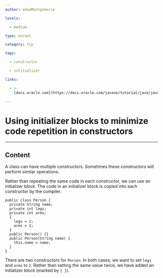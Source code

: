 ```yaml
---
author: adamMontgomerie

levels:

  - medium

type: normal

category: tip

tags:

  - constructor

  - intitializer

links:

  - >-
    [docs.oracle.com](https://docs.oracle.com/javase/tutorial/java/javaOO/initial.html){website}

---
```

# Using initializer blocks to minimize code repetition in constructors

---
## Content

A class can have multiple constructors. Sometimes these constructors will perform similar operations. 

Rather than repeating the same code in each constructor, we can use an initializer block. The code in an initializer block is copied into each constructor by the compiler.
```
public class Person {
  private String name;
  private int legs;
  private int arms;
  {
    legs = 2;
    arms = 2;
  }
  public Person() {}
  public Person(String name) {
    this.name = name;    
  }
}
```
There are two constructors for `Person`. In both cases, we want to set `legs` and `arms` to `2`. Rather than setting the same value twice, we have added an initializer block (marked by `{ }`).